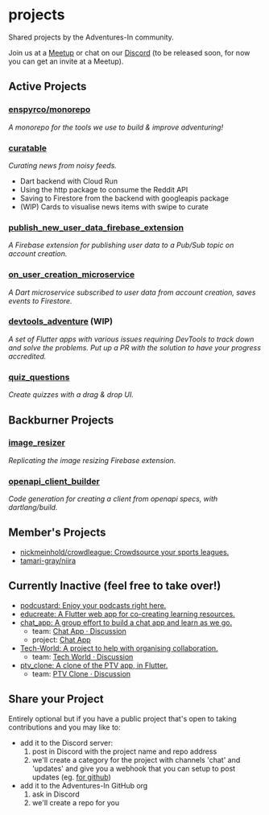 # projects

Shared projects by the Adventures-In community.

Join us at a [Meetup](https://www.meetup.com/Adventures-in-Flutter-Firebase) or chat on our [Discord]() (to be released soon, for now you can get an invite at a Meetup).

## Active Projects

### [enspyrco/monorepo](https://github.com/enspyrco/monorepo)

*A monorepo for the tools we use to build & improve adventuring!*

### [curatable](https://github.com/adventures-in/curatable)

*Curating news from noisy feeds.*
- Dart backend with Cloud Run
- Using the http package to consume the Reddit API
- Saving to Firestore from the backend with googleapis package
- (WIP) Cards to visualise news items with swipe to curate

### [publish_new_user_data_firebase_extension](https://github.com/adventures-in/publish_new_user_data_firebase_extension)

*A Firebase extension for publishing user data to a Pub/Sub topic on account creation.*

### [on_user_creation_microservice](https://github.com/adventures-in/on_user_creation_microservice)

*A Dart microservice subscribed to user data from account creation, saves events to Firestore.*

### [devtools_adventure](https://github.com/adventures-in/devtools_adventure) (WIP)

*A set of Flutter apps with various issues requiring DevTools to track down and solve the problems. Put up a PR with the solution to have your progress accredited.*

### [quiz_questions](https://github.com/adventures-in/quiz_questions)

*Create quizzes with a drag & drop UI.*

## Backburner Projects

### [image_resizer](https://github.com/Adventures-In/image_resizer)

*Replicating the image resizing Firebase extension.*

### [openapi_client_builder](https://github.com/Adventures-In/openapi_client_builder)

*Code generation for creating a client from openapi specs, with dartlang/build.*

## Member's Projects 

- [nickmeinhold/crowdleague: Crowdsource your sports leagues.](https://github.com/nickmeinhold/crowdleague) 
- [tamari-gray/niira](https://github.com/tamari-gray/niira)

## Currently Inactive (feel free to take over!) 
- [podcustard: Enjoy your podcasts right here.](https://github.com/Adventures-In/podcustard) 
- [educreate: A Flutter web app for co-creating learning resources.](https://github.com/Adventures-In/educreate)
- [chat_app: A group effort to build a chat app and learn as we go.](https://github.com/Adventures-In/chat_app) 
  - team: [Chat App · Discussion](https://github.com/orgs/Adventures-In/teams/chat-app) 
  - project: [Chat App](https://github.com/orgs/Adventures-In/projects/) 
- [Tech-World: A project to help with organising collaboration.](https://github.com/Adventures-In/Tech-World) 
  - team: [Tech World · Discussion](https://github.com/orgs/Adventures-In/teams/tech-world)
- [ptv_clone: A clone of the PTV app, in Flutter.](https://github.com/Adventures-In/ptv_clone)
  - team: [PTV Clone · Discussion](https://github.com/orgs/Adventures-In/teams/ptv-clone)

## Share your Project

Entirely optional but if you have a public project that's open to taking contributions and you may like to:
- add it to the Discord server:
  1. post in Discord with the project name and repo address
  2. we'll create a category for the project with channels 'chat' and 'updates' and give you a webhook that you can setup to post updates (eg. [for github](https://gist.github.com/jagrosh/5b1761213e33fc5b54ec7f6379034a22))
- add it to the Adventures-In GitHub org
  1. ask in Discord
  2. we'll create a repo for you

